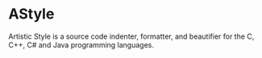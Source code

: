 AStyle
======

Artistic Style is a source code indenter, formatter, and beautifier for the C, C++, C# and Java programming languages.